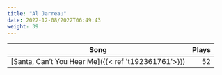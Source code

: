 ```yaml
---
title: "Al Jarreau"
date: 2022-12-08/2022T06:49:43
weight: 39
---
```




 Song | Plays 
----- | -----:
[Santa, Can’t You Hear Me]({{< ref 't192361761'>}}) | 52
